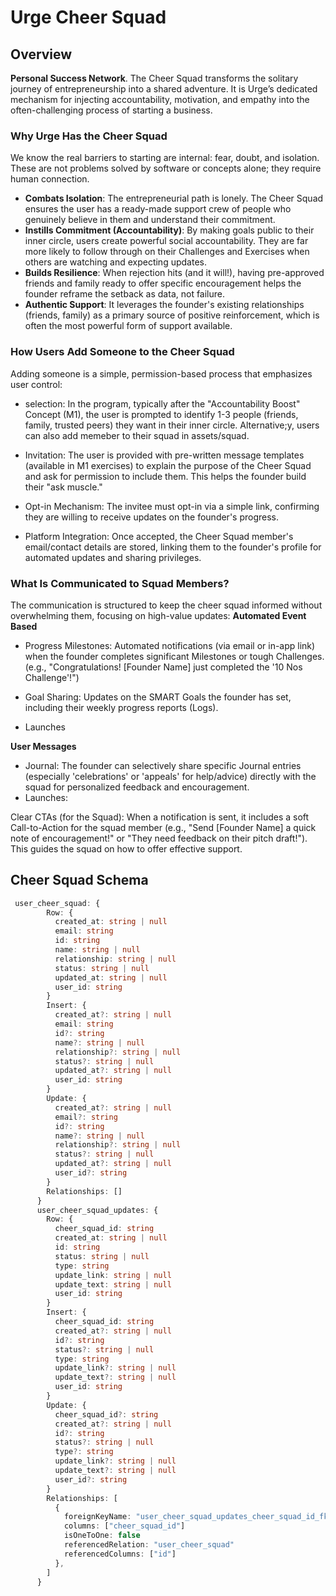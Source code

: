# Urge Cheer Squad

## Overview
**Personal Success Network**. The Cheer Squad transforms the solitary journey of entrepreneurship into a shared adventure. It is Urge’s dedicated mechanism for injecting accountability, motivation, and empathy into the often-challenging process of starting a business.

### Why Urge Has the Cheer Squad
We know the real barriers to starting are internal: fear, doubt, and isolation. These are not problems solved by software or concepts alone; they require human connection.

- **Combats Isolation**: The entrepreneurial path is lonely. The Cheer Squad ensures the user has a ready-made support crew of people who genuinely believe in them and understand their commitment.
- **Instills Commitment (Accountability)**: By making goals public to their inner circle, users create powerful social accountability. They are far more likely to follow through on their Challenges and Exercises when others are watching and expecting updates.
- **Builds Resilience**: When rejection hits (and it will!), having pre-approved friends and family ready to offer specific encouragement helps the founder reframe the setback as data, not failure.
- **Authentic Support**: It leverages the founder's existing relationships (friends, family) as a primary source of positive reinforcement, which is often the most powerful form of support available.

### How Users Add Someone to the Cheer Squad
Adding someone is a simple, permission-based process that emphasizes user control:

- selection: In the program, typically after the "Accountability Boost" Concept (M1), the user is prompted to identify 1-3 people (friends, family, trusted peers) they want in their inner circle. Alternative;y, users can also add memeber to their squad in assets/squad.

- Invitation: The user is provided with pre-written message templates (available in M1 exercises) to explain the purpose of the Cheer Squad and ask for permission to include them. This helps the founder build their "ask muscle."

- Opt-in Mechanism: The invitee must opt-in via a simple link, confirming they are willing to receive updates on the founder's progress.

- Platform Integration: Once accepted, the Cheer Squad member's email/contact details are stored, linking them to the founder's profile for automated updates and sharing privileges.

### What Is Communicated to Squad Members?
The communication is structured to keep the cheer squad informed without overwhelming them, focusing on high-value updates:
**Automated Event Based**
- Progress Milestones: Automated notifications (via email or in-app link) when the founder completes significant Milestones or tough Challenges. (e.g., "Congratulations! [Founder Name] just completed the '10 Nos Challenge'!")

- Goal Sharing: Updates on the SMART Goals the founder has set, including their weekly progress reports (Logs).
- Launches

**User Messages**
- Journal: The founder can selectively share specific Journal entries (especially 'celebrations' or 'appeals' for help/advice) directly with the squad for personalized feedback and encouragement.
- Launches:

Clear CTAs (for the Squad): When a notification is sent, it includes a soft Call-to-Action for the squad member (e.g., "Send [Founder Name] a quick note of encouragement!" or "They need feedback on their pitch draft!"). This guides the squad on how to offer effective support.

## Cheer Squad Schema


```ts
 user_cheer_squad: {
        Row: {
          created_at: string | null
          email: string
          id: string
          name: string | null
          relationship: string | null
          status: string | null
          updated_at: string | null
          user_id: string
        }
        Insert: {
          created_at?: string | null
          email: string
          id?: string
          name?: string | null
          relationship?: string | null
          status?: string | null
          updated_at?: string | null
          user_id: string
        }
        Update: {
          created_at?: string | null
          email?: string
          id?: string
          name?: string | null
          relationship?: string | null
          status?: string | null
          updated_at?: string | null
          user_id?: string
        }
        Relationships: []
      }
      user_cheer_squad_updates: {
        Row: {
          cheer_squad_id: string
          created_at: string | null
          id: string
          status: string | null
          type: string
          update_link: string | null
          update_text: string | null
          user_id: string
        }
        Insert: {
          cheer_squad_id: string
          created_at?: string | null
          id?: string
          status?: string | null
          type: string
          update_link?: string | null
          update_text?: string | null
          user_id: string
        }
        Update: {
          cheer_squad_id?: string
          created_at?: string | null
          id?: string
          status?: string | null
          type?: string
          update_link?: string | null
          update_text?: string | null
          user_id?: string
        }
        Relationships: [
          {
            foreignKeyName: "user_cheer_squad_updates_cheer_squad_id_fkey"
            columns: ["cheer_squad_id"]
            isOneToOne: false
            referencedRelation: "user_cheer_squad"
            referencedColumns: ["id"]
          },
        ]
      }

```